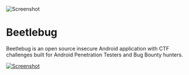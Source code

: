 ![Screenshot](https://hafiz.ng/wp-content/uploads/2022/03/github_beetlebug.png)

# Beetlebug
Beetlebug is an open source insecure Android application with CTF challenges built for Android Penetration Testers and Bug Bounty hunters.




[![Screenshot](https://hafiz.ng/wp-content/uploads/2022/03/beetlebug-button-e1647254402542.png)](https://pages.github.com/)
